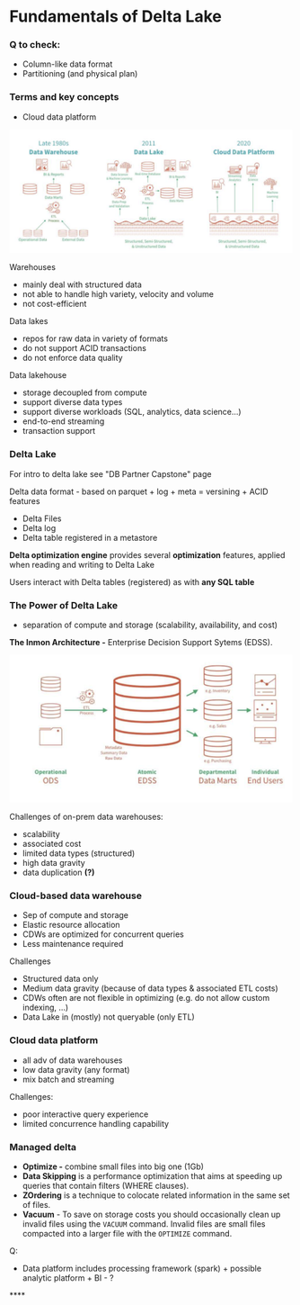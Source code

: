 # Fundamentals of Delta Lake

### Q to check: 

* Column-like data format 
* Partitioning \(and physical plan\)

### Terms and key concepts

* Cloud data platform 

![](../../../.gitbook/assets/image%20%283%29.png)

Warehouses 

* mainly deal with structured data 
* not able to handle high variety, velocity and volume 
* not cost-efficient 

Data lakes

* repos for raw data in variety of formats 
* do not support ACID transactions
* do not enforce data quality 

Data lakehouse 

* storage decoupled from compute 
* support diverse data types 
* support diverse workloads \(SQL, analytics, data science...\)  
* end-to-end streaming 
* transaction support 

### Delta Lake

For intro to delta lake see "DB Partner Capstone" page

Delta data format  - based on parquet + log + meta = versining +  ACID features

* Delta Files
* Delta log 
* Delta table registered in a metastore

**Delta optimization engine** provides several **optimization** features,  applied when reading and writing to Delta Lake 

Users interact with Delta tables \(registered\) as with **any SQL table**  

### **The Power of Delta Lake**

* separation of compute and storage \(scalability, availability, and cost\)

**The Inmon Architecture -** Enterprise Decision Support Sytems \(EDSS\).

![](../../../.gitbook/assets/image%20%284%29.png)

Challenges of on-prem data warehouses: 

* scalability 
* associated cost
* limited data types \(structured\)
* high data gravity 
* data duplication **\(?\)**

### **Cloud-based data warehouse**

* Sep of compute and storage 
* Elastic resource allocation 
* CDWs are optimized for concurrent queries
* Less maintenance required 

Challenges

* Structured data only 
* Medium data gravity \(because of data types & associated ETL costs\)
* CDWs often are not flexible in optimizing \(e.g. do not allow custom indexing, ...\) 
* Data Lake in \(mostly\) not queryable \(only ETL\) 

### Cloud data platform

* all adv of data warehouses 
* low data gravity \(any format\)
* mix batch and streaming 

Challenges: 

* poor interactive query experience 
* limited concurrence handling capability   

### Managed delta

* **Optimize -** combine small files into big one \(1Gb\) 
* **Data Skipping** is a performance optimization that aims at speeding up queries that contain filters \(WHERE clauses\).
* **ZOrdering** is a technique to colocate related information in the same set of files.
* **Vacuum** - To save on storage costs you should occasionally clean up invalid files using the `VACUUM` command. Invalid files are small files compacted into a larger file with the `OPTIMIZE` command.

Q: 

* Data platform includes processing framework \(spark\) + possible analytic platform + BI - ?  

\*\*\*\*

